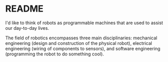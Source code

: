 # README

I'd like to think of robots as programmable machines that are used to assist our day-to-day lives.

The field of robotics encompasses three main disciplinaries: mechanical engineering \(design and construction of the physical robot\), electrical engineering \(wiring of components to sensors\), and software engineering \(programming the robot to do something cool\).

